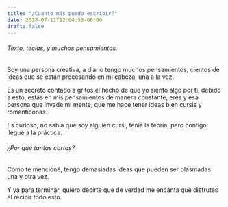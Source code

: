 ```yaml
---
title: "¿Cuanto más puedo escribir?"
date: 2023-07-11T12:04:55-06:00
draft: false
---
```


###### Texto, teclas, y muchos pensamientos.


Soy una persona creativa, a diario tengo muchos pensamientos, cientos de ideas que se están procesando en mi cabeza, una a la vez.

Es un secreto contado a gritos el hecho de que yo siento algo por ti, debido a esto, estás en mis pensamientos de manera constante, eres y esa persona que invade mi mente, que me hace tener ideas bien cursis y romanticonas.

Es curioso, no sabía que soy alguien cursi, tenía la teoría, pero contigo llegué a la práctica.

###### ¿Por qué tantas cartas?

Como te mencioné, tengo demasiadas ideas que pueden ser plasmadas una y otra vez. 

Y ya para terminar, quiero decirte que de verdad me encanta que disfrutes el recibir todo esto.